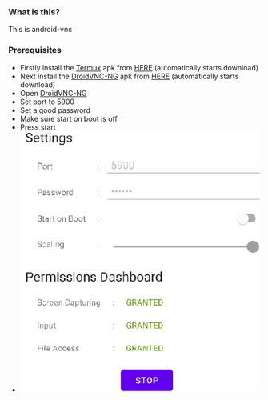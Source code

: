 ### **What is this?**
This is android-vnc
### **Prerequisites**
- Firstly install the [Termux](https://termux.com) apk from [HERE](https://f-droid.org/repo/com.termux_118.apk) (automatically starts download)
- Next install the [DroidVNC-NG](https://github.com/bk138/droidVNC-NG) apk from [HERE](https://f-droid.org/repo/net.christianbeier.droidvnc_ng_18.apk) (automatically starts download)
- Open [DroidVNC-NG](https://github.com/bk138/droidVNC-NG)
- Set port to 5900
- Set a good password
- Make sure start on boot is off
- Press start
- ![](/image.png)
